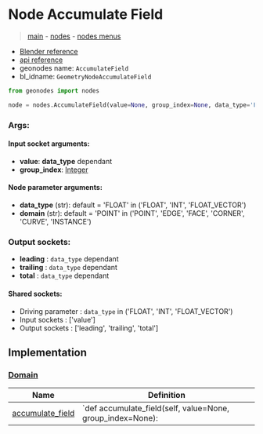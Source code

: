 # Node Accumulate Field

> [main](../structure.md) - [nodes](nodes.md) - [nodes menus](nodes_menus.md)

- [Blender reference](https://docs.blender.org/manual/en/latest/modeling/geometry_nodes/utilities/accumulate_field.html)
- [api reference](https://docs.blender.org/api/current/bpy.types.GeometryNodeAccumulateField.html)
- geonodes name: `AccumulateField`
- bl_idname: `GeometryNodeAccumulateField`

```python
from geonodes import nodes

node = nodes.AccumulateField(value=None, group_index=None, data_type='FLOAT', domain='POINT')
```

### Args:

#### Input socket arguments:

- **value**: **data_type** dependant
- **group_index**: [Integer](Integer.md)

#### Node parameter arguments:

- **data_type** (str): default = 'FLOAT' in ('FLOAT', 'INT', 'FLOAT_VECTOR')
- **domain** (str): default = 'POINT' in ('POINT', 'EDGE', 'FACE', 'CORNER', 'CURVE', 'INSTANCE')

### Output sockets:

- **leading** : ``data_type`` dependant
- **trailing** : ``data_type`` dependant
- **total** : ``data_type`` dependant

#### Shared sockets:

- Driving parameter : ``data_type`` in ('FLOAT', 'INT', 'FLOAT_VECTOR')
- Input sockets  : ['value']
- Output sockets : ['leading', 'trailing', 'total']
## Implementation

### [Domain](Domain.md)

| Name | Definition |
|------|------------|
 | [accumulate_field](Domain.md#accumulate_field) | `def accumulate_field(self, value=None, group_index=None): |

